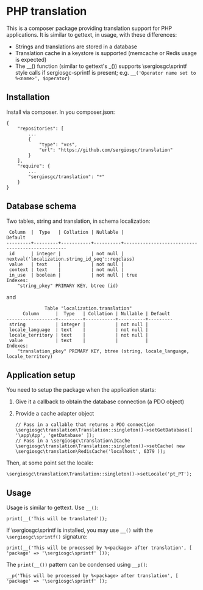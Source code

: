 # PHP translation

This is a composer package providing translation support for PHP applications. It is similar to gettext, in usage, with these differences: 
* Strings and translations are stored in a database
* Translation cache in a keystore is supported (memcache or Redis usage is expected)
* The __() function (similar to gettext's \_()) supports \sergiosgc\sprintf style calls if sergiosgc-sprintf is present; e.g. `__('Operator name set to %<name>', $operator)`

## Installation

Install via composer. In you composer.json:

    {
        "repositories": [
            ...
            {
                "type": "vcs",
                "url": "https://github.com/sergiosgc/translation"
            }
        ],
        "require": {
            ...
            "sergiosgc/translation": "*"
        }
    }

## Database schema

Two tables, string and translation, in schema localization:

     Column  |  Type   | Collation | Nullable |                     Default                     
    ---------+---------+-----------+----------+-------------------------------------------------
     id      | integer |           | not null | nextval('localization.string_id_seq'::regclass)
     value   | text    |           | not null | 
     context | text    |           | not null | 
     in_use  | boolean |           | not null | true
    Indexes:
        "string_pkey" PRIMARY KEY, btree (id)

and

                  Table "localization.translation"
          Column      |  Type   | Collation | Nullable | Default 
    ------------------+---------+-----------+----------+---------
     string           | integer |           | not null | 
     locale_language  | text    |           | not null | 
     locale_territory | text    |           | not null | 
     value            | text    |           |          | 
    Indexes:
        "translation_pkey" PRIMARY KEY, btree (string, locale_language, locale_territory)
        
## Application setup

You need to setup the package when the application starts:
1. Give it a callback to obtain the database connection (a PDO object)
2. Provide a cache adapter object


       // Pass in a callable that returns a PDO connection
       \sergiosgc\translation\Translation::singleton()->setGetDatabase([ '\app\App', 'getDatabase' ]);
       // Pass in a \sergiosgc\translation\ICache
       \sergiosgc\translation\Translation::singleton()->setCache( new \sergiosgc\translation\RedisCache('localhost', 6379 ));

Then, at some point set the locale:

    \sergiosgc\translation\Translation::singleton()->setLocale('pt_PT');

## Usage

Usage is similar to gettext. Use `__()`:

    print(__('This will be translated'));

If \sergiosgc\sprintf is installed, you may use `__()` with the `\sergiosgc\sprintf()` signature:

    print(__('This will be processed by %<package> after translation', [ 'package' => '\sergiosgc\sprintf' ]));
        
The `print(__())` pattern can be condensed using `__p()`:

    __p('This will be processed by %<package> after translation', [ 'package' => '\sergiosgc\sprintf' ]);
